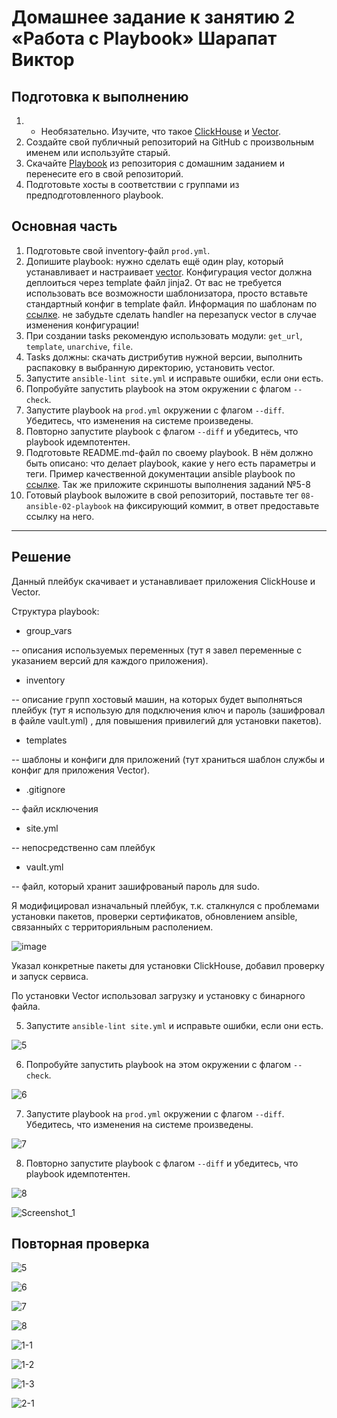 # Домашнее задание к занятию 2 «Работа с Playbook» Шарапат Виктор

## Подготовка к выполнению

1. * Необязательно. Изучите, что такое [ClickHouse](https://www.youtube.com/watch?v=fjTNS2zkeBs) и [Vector](https://www.youtube.com/watch?v=CgEhyffisLY).
2. Создайте свой публичный репозиторий на GitHub с произвольным именем или используйте старый.
3. Скачайте [Playbook](./playbook/) из репозитория с домашним заданием и перенесите его в свой репозиторий.
4. Подготовьте хосты в соответствии с группами из предподготовленного playbook.

## Основная часть

1. Подготовьте свой inventory-файл `prod.yml`.
2. Допишите playbook: нужно сделать ещё один play, который устанавливает и настраивает [vector](https://vector.dev). Конфигурация vector должна деплоиться через template файл jinja2. От вас не требуется использовать все возможности шаблонизатора, просто вставьте стандартный конфиг в template файл. Информация по шаблонам по [ссылке](https://www.dmosk.ru/instruktions.php?object=ansible-nginx-install). не забудьте сделать handler на перезапуск vector в случае изменения конфигурации!
3. При создании tasks рекомендую использовать модули: `get_url`, `template`, `unarchive`, `file`.
4. Tasks должны: скачать дистрибутив нужной версии, выполнить распаковку в выбранную директорию, установить vector.
5. Запустите `ansible-lint site.yml` и исправьте ошибки, если они есть.
6. Попробуйте запустить playbook на этом окружении с флагом `--check`.
7. Запустите playbook на `prod.yml` окружении с флагом `--diff`. Убедитесь, что изменения на системе произведены.
8. Повторно запустите playbook с флагом `--diff` и убедитесь, что playbook идемпотентен.
9. Подготовьте README.md-файл по своему playbook. В нём должно быть описано: что делает playbook, какие у него есть параметры и теги. Пример качественной документации ansible playbook по [ссылке](https://github.com/opensearch-project/ansible-playbook). Так же приложите скриншоты выполнения заданий №5-8
10. Готовый playbook выложите в свой репозиторий, поставьте тег `08-ansible-02-playbook` на фиксирующий коммит, в ответ предоставьте ссылку на него.

---

## Решение

Данный плейбук скачивает и устанавливает приложения ClickHouse и Vector.

Структура playbook:

* group_vars
 
-- описания используемых переменных (тут я завел переменные с указанием версий для каждого приложения).

* inventory

-- описание групп хостовый машин, на которых будет выполняться плейбук (тут я использую для подключения ключ и пароль (зашифровал в файле vault.yml) , для повышения привилегий для установки пакетов).

*  templates

-- шаблоны и конфиги для приложений (тут храниться шаблон службы и конфиг для приложения Vector).

* .gitignore

-- файл исключения 

* site.yml

 -- непосредственно сам плейбук

* vault.yml

-- файл, который хранит зашифрованый пароль для sudo.


Я модифицировал изначальный плейбук, т.к. сталкнулся с проблемами установки пакетов, проверки сертификатов, обновлением ansible, связанныйх с территорияльным располением.

![image](https://github.com/user-attachments/assets/1c8ebeef-537a-49f2-a153-6aa17bf15529)

Указал конкретные пакеты для установки ClickHouse, добавил проверку и запуск сервиса.

По установки Vector использовал загрузку и установку с бинарного файла.


5. Запустите `ansible-lint site.yml` и исправьте ошибки, если они есть.
   

![5](https://github.com/user-attachments/assets/e559e268-5a19-478e-8439-27952c72ac53)

6. Попробуйте запустить playbook на этом окружении с флагом `--check`.

![6](https://github.com/user-attachments/assets/559c5147-ab1e-4460-a0bf-a3e1186514f6)

7. Запустите playbook на `prod.yml` окружении с флагом `--diff`. Убедитесь, что изменения на системе произведены.

![7](https://github.com/user-attachments/assets/741fd0b2-c58d-4a04-8e9a-a096ed69c6b9)

8. Повторно запустите playbook с флагом `--diff` и убедитесь, что playbook идемпотентен.

![8](https://github.com/user-attachments/assets/523e4a3b-8c6b-4feb-b91d-8ed25b8eb8e6)

![Screenshot_1](https://github.com/user-attachments/assets/ca8f066b-1bfe-4fa5-b671-7b4a09e58d35)


## Повторная проверка

![5](https://github.com/user-attachments/assets/bd3b7b32-a2eb-4179-8ed7-c2804003d877)

![6](https://github.com/user-attachments/assets/dc61c972-c44a-41c3-bd79-3adec5cfd51d)

![7](https://github.com/user-attachments/assets/4e1ba0dd-ba3c-4087-8969-f428fa00030e)

![8](https://github.com/user-attachments/assets/5ea8ece6-50bf-4e52-b89d-d185a10039e8)

![1-1](https://github.com/user-attachments/assets/60ae831b-603c-4029-8b3e-dedc886ed34b)

![1-2](https://github.com/user-attachments/assets/13b84ead-a00a-4d61-aea8-9c7fc63d83d5)

![1-3](https://github.com/user-attachments/assets/9578b375-3cdb-4b23-a657-4340f8caaff5)

![2-1](https://github.com/user-attachments/assets/5b162b03-6a37-4512-903d-e9565e7ab2cf)

